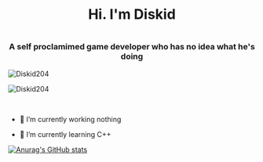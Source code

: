 <h1 align ="center"> Hi. I'm Diskid<h1>
<h3 align="center">  A self proclamimed game developer who has no idea what he's doing </h3>
 <p><img  src="https://github-readme-stats.vercel.app/api/?username=Diskid204&theme=dracula&hide_border=true&hide_title=true&count_private=true" alt="Diskid204" /></p>
<p><img src="https://github-readme-streak-stats.herokuapp.com/?user=Diskid204e&theme=dracula&mode=weekly" alt="Diskid204" /></p><br>
  
- 🔭 I’m currently working nothing
  
- 🌱 I’m currently learning C++
  
[![Anurag's GitHub stats](https://github-readme-stats.vercel.app/apidiskid204=anuraghazra)](https://github.com/anuraghazra/github-readme-stats)


<!--
**Diskid204/Diskid204** is a ✨ _special_ ✨ repository because its `README.md` (this file) appears on your GitHub profile.

Here are some ideas to get you started:

- 🔭 I’m currently working on ...
- 🌱 I’m currently learning ...
- 👯 I’m looking to collaborate on ...
- 🤔 I’m looking for help with ...
- 💬 Ask me about ...
- 📫 How to reach me: ...
- 😄 Pronouns: ...
- ⚡ Fun fact: ...
-->
